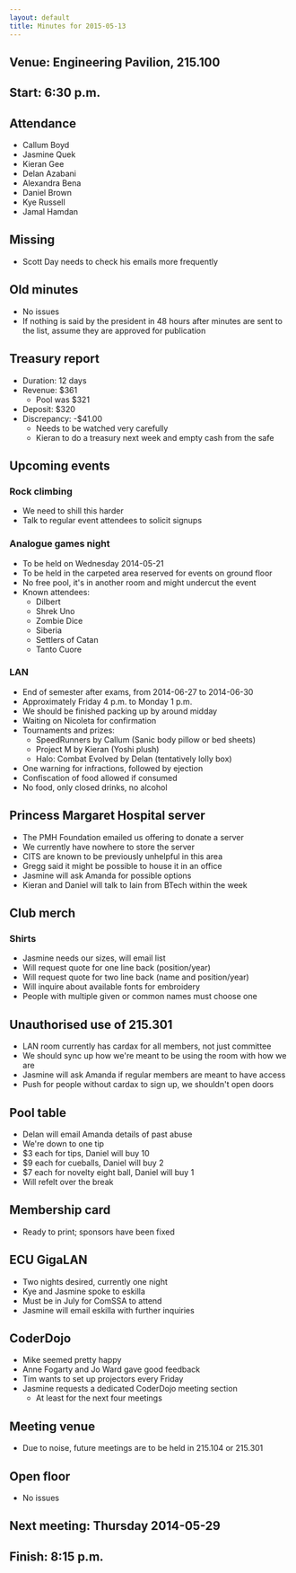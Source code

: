 ```yaml
---
layout: default
title: Minutes for 2015-05-13
---
```


## Venue: Engineering Pavilion, 215.100

## Start: <time datetime="2014-05-13T10:30Z">6:30 p.m.</time>

## Attendance

  * Callum Boyd
  * Jasmine Quek
  * Kieran Gee
  * Delan Azabani
  * Alexandra Bena
  * Daniel Brown
  * Kye Russell
  * Jamal Hamdan

## Missing

  * Scott Day needs to check his emails more frequently

## Old minutes

  * No issues
  * If nothing is said by the president in 48 hours after minutes are
    sent to the list, assume they are approved for publication

## Treasury report

  * Duration: 12 days
  * Revenue: $361
    * Pool was $321
  * Deposit: $320
  * Discrepancy: -$41.00
    * Needs to be watched very carefully
    * Kieran to do a treasury next week and empty cash from the safe

## Upcoming events

### Rock climbing

  * We need to shill this harder
  * Talk to regular event attendees to solicit signups

### Analogue games night

  * To be held on Wednesday 2014-05-21
  * To be held in the carpeted area reserved for events on ground floor
  * No free pool, it's in another room and might undercut the event
  * Known attendees:
    * Dilbert
    * Shrek Uno
    * Zombie Dice
    * Siberia
    * Settlers of Catan
    * Tanto Cuore

### LAN

  * End of semester after exams, from 2014-06-27 to 2014-06-30
  * Approximately Friday 4 p.m. to Monday 1 p.m.
  * We should be finished packing up by around midday
  * Waiting on Nicoleta for confirmation
  * Tournaments and prizes:
    * SpeedRunners by Callum (Sanic body pillow or bed sheets)
    * Project M by Kieran (Yoshi plush)
    * Halo: Combat Evolved by Delan (tentatively lolly box)
  * One warning for infractions, followed by ejection
  * Confiscation of food allowed if consumed
  * No food, only closed drinks, no alcohol

## Princess Margaret Hospital server

  * The PMH Foundation emailed us offering to donate a server
  * We currently have nowhere to store the server
  * CITS are known to be previously unhelpful in this area
  * Gregg said it might be possible to house it in an office
  * Jasmine will ask Amanda for possible options
  * Kieran and Daniel will talk to Iain from BTech within the week

## Club merch

### Shirts

  * Jasmine needs our sizes, will email list
  * Will request quote for one line back (position/year)
  * Will request quote for two line back (name and position/year)
  * Will inquire about available fonts for embroidery
  * People with multiple given or common names must choose one

## Unauthorised use of 215.301

  * LAN room currently has cardax for all members, not just committee
  * We should sync up how we're meant to be using the room with how we are
  * Jasmine will ask Amanda if regular members are meant to have access
  * Push for people without cardax to sign up, we shouldn't open doors

## Pool table

  * Delan will email Amanda details of past abuse
  * We're down to one tip
  * $3 each for tips, Daniel will buy 10
  * $9 each for cueballs, Daniel will buy 2
  * $7 each for novelty eight ball, Daniel will buy 1
  * Will refelt over the break

## Membership card

  * Ready to print; sponsors have been fixed

## ECU GigaLAN

  * Two nights desired, currently one night
  * Kye and Jasmine spoke to eskilla
  * Must be in July for ComSSA to attend
  * Jasmine will email eskilla with further inquiries

## CoderDojo

  * Mike seemed pretty happy
  * Anne Fogarty and Jo Ward gave good feedback
  * Tim wants to set up projectors every Friday
  * Jasmine requests a dedicated CoderDojo meeting section
    * At least for the next four meetings

## Meeting venue

  * Due to noise, future meetings are to be held in 215.104 or 215.301

## Open floor

  * No issues

## Next meeting: Thursday 2014-05-29

## Finish: <time datetime="2014-05-13T12:15Z">8:15 p.m.</time>
